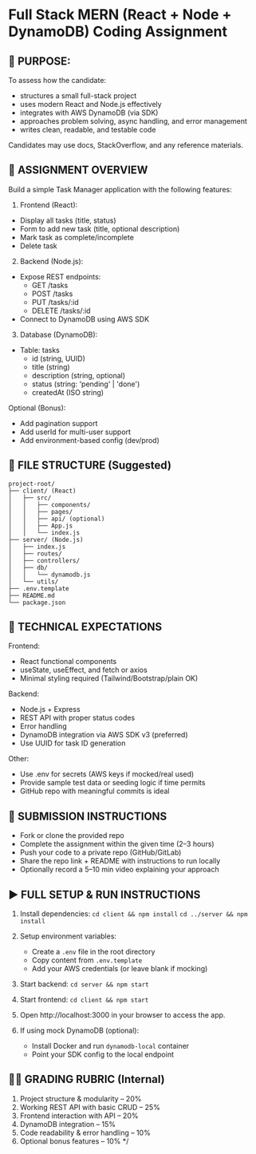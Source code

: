 # Full Stack MERN (React + Node + DynamoDB) Coding Assignment

## 🧪 PURPOSE:
To assess how the candidate:
- structures a small full-stack project
- uses modern React and Node.js effectively
- integrates with AWS DynamoDB (via SDK)
- approaches problem solving, async handling, and error management
- writes clean, readable, and testable code

Candidates may use docs, StackOverflow, and any reference materials.

## 📄 ASSIGNMENT OVERVIEW

Build a simple Task Manager application with the following features:

1. Frontend (React):
  - Display all tasks (title, status)
  - Form to add new task (title, optional description)
  - Mark task as complete/incomplete
  - Delete task

2. Backend (Node.js):
  - Expose REST endpoints:
    - GET /tasks
    - POST /tasks
    - PUT /tasks/:id
    - DELETE /tasks/:id
  - Connect to DynamoDB using AWS SDK

3. Database (DynamoDB):
  - Table: tasks
    - id (string, UUID)
    - title (string)
    - description (string, optional)
    - status (string: 'pending' | 'done')
    - createdAt (ISO string)

Optional (Bonus):
- Add pagination support
- Add userId for multi-user support
- Add environment-based config (dev/prod)


## 📂 FILE STRUCTURE (Suggested)
```
project-root/
├── client/ (React)
│   ├── src/
│   │   ├── components/
│   │   ├── pages/
│   │   ├── api/ (optional)
│   │   ├── App.js
│   │   └── index.js
├── server/ (Node.js)
│   ├── index.js
│   ├── routes/
│   ├── controllers/
│   ├── db/
│   │   └── dynamodb.js
│   └── utils/
├── .env.template
├── README.md
└── package.json
```

## 🔧 TECHNICAL EXPECTATIONS

Frontend:
- React functional components
- useState, useEffect, and fetch or axios
- Minimal styling required (Tailwind/Bootstrap/plain OK)

Backend:
- Node.js + Express
- REST API with proper status codes
- Error handling
- DynamoDB integration via AWS SDK v3 (preferred)
- Use UUID for task ID generation

Other:
- Use .env for secrets (AWS keys if mocked/real used)
- Provide sample test data or seeding logic if time permits
- GitHub repo with meaningful commits is ideal


## 📝 SUBMISSION INSTRUCTIONS

- Fork or clone the provided repo
- Complete the assignment within the given time (2–3 hours)
- Push your code to a private repo (GitHub/GitLab)
- Share the repo link + README with instructions to run locally
- Optionally record a 5–10 min video explaining your approach

## ▶️ FULL SETUP & RUN INSTRUCTIONS

1. Install dependencies:
   `cd client && npm install`
   `cd ../server && npm install`

2. Setup environment variables:
   - Create a `.env` file in the root directory
   - Copy content from `.env.template`
   - Add your AWS credentials (or leave blank if mocking)

3. Start backend:
   `cd server && npm start`

4. Start frontend:
   `cd client && npm start`

5. Open http://localhost:3000 in your browser to access the app.

6. If using mock DynamoDB (optional):
   - Install Docker and run `dynamodb-local` container
   - Point your SDK config to the local endpoint


## 🧑‍⚖️ GRADING RUBRIC (Internal)

1. Project structure & modularity – 20%
2. Working REST API with basic CRUD – 25%
3. Frontend interaction with API – 20%
4. DynamoDB integration – 15%
5. Code readability & error handling – 10%
6. Optional bonus features – 10%
*/
